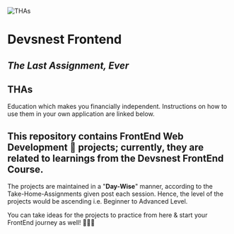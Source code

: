 ![THAs](https://socialify.git.ci/gokulsaraswat/THAs/image?description=1&descriptionEditable=Devsnest%20Take%20Home%20Assignment%20Preceeded%20%20Here%20by%20Me&font=KoHo&forks=1&language=1&logo=https%3A%2F%2Fth.bing.com%2Fth%2Fid%2FOIP.oOBZnIr5PcmdPKO3qeYiRAHaHa%3Fpid%3DImgDet%26rs%3D1&owner=1&pattern=Signal&pulls=1&stargazers=1&theme=Light)
<!-- 
![THAs](https://socialify.git.ci/gokulsaraswat/THAs/image?description=1&descriptionEditable=Devsnest%20Take%20Home%20Assignment%20Preceeded%20%20Here%20by%20Me&font=KoHo&forks=1&language=1&logo=https%3A%2F%2Fth.bing.com%2Fth%2Fid%2FOIP.oOBZnIr5PcmdPKO3qeYiRAHaHa%3Fpid%3DImgDet%26rs%3D1&owner=1&pattern=Overlapping%20Hexagons&stargazers=1&theme=Dark) -->

# Devsnest Frontend
## _The Last Assignment, Ever_

## THAs
Education which makes you financially independent.
Instructions on how to use them in your own application are linked below.

<!-- 
| Plugin | README |
| ------ | ------ |
| Dropbox | [plugins/dropbox/README.md][PlDb] |
| GitHub | [plugins/github/README.md][PlGh] |
| Google Drive | [plugins/googledrive/README.md][PlGd] |
| OneDrive | [plugins/onedrive/README.md][PlOd] |
| Medium | [plugins/medium/README.md][PlMe] |
| Google Analytics | [plugins/googleanalytics/README.md][PlGa] |

 -->
This repository contains FrontEnd Web Development 🎨 projects; currently, they are related to learnings from the Devsnest FrontEnd Course.
---

The projects are maintained in a "**Day-Wise**" manner, according to the Take-Home-Assignments given post each session. Hence, the level of the projects would be ascending i.e. Beginner to Advanced Level.

You can take ideas for the projects to practice from here & start your FrontEnd journey as well! 🙋🏽‍♂️
